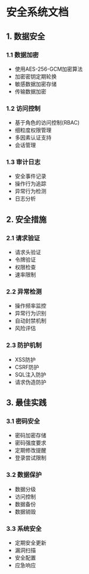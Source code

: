 # 安全系统文档

## 1. 数据安全

### 1.1 数据加密
- 使用AES-256-GCM加密算法
- 加密密钥定期轮换
- 敏感数据加密存储
- 传输数据加密

### 1.2 访问控制
- 基于角色的访问控制(RBAC)
- 细粒度权限管理
- 多因素认证支持
- 会话管理

### 1.3 审计日志
- 安全事件记录
- 操作行为追踪
- 异常行为检测
- 日志分析

## 2. 安全措施

### 2.1 请求验证
- 请求头验证
- 令牌验证
- 权限检查
- 速率限制

### 2.2 异常检测
- 操作频率监控
- 异常行为识别
- 自动封禁机制
- 风险评估

### 2.3 防护机制
- XSS防护
- CSRF防护
- SQL注入防护
- 请求伪造防护

## 3. 最佳实践

### 3.1 密码安全
- 密码加密存储
- 密码强度要求
- 定期修改提醒
- 登录尝试限制

### 3.2 数据保护
- 数据分级
- 访问控制
- 数据备份
- 数据销毁

### 3.3 系统安全
- 定期安全更新
- 漏洞扫描
- 安全配置
- 应急响应 